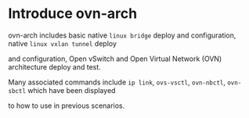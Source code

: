 # Introduce ovn-arch

ovn-arch includes basic native `linux bridge` deploy and configuration, native `linux vxlan tunnel` deploy 

and configuration, Open vSwitch and Open Virtual Network (OVN) architecture deploy and test.

Many associated commands include `ip link`, `ovs-vsctl`, `ovn-nbctl`, `ovn-sbctl` which have been displayed 

to how to use in previous scenarios.
